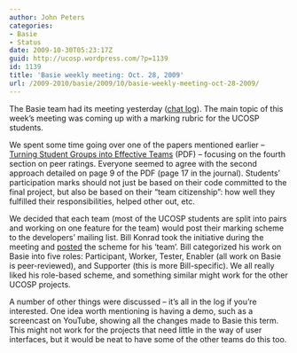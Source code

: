 ```yaml
---
author: John Peters
categories:
- Basie
- Status
date: 2009-10-30T05:23:17Z
guid: http://ucosp.wordpress.com/?p=1139
id: 1139
title: 'Basie weekly meeting: Oct. 28, 2009'
url: /2009-2010/basie/2009/10/basie-weekly-meeting-oct-28-2009/
---
```


The Basie team had its meeting yesterday ([chat log](http://basieproject.org/irclog/index.php?date=2009-10-28)). The main topic of this week&#8217;s meeting was coming up with a marking rubric for the UCOSP students.

We spent some time going over one of the papers mentioned earlier &#8211; [Turning Student Groups into Effective Teams](http://www4.ncsu.edu/unity/lockers/users/f/felder/public/Papers/Oakley-paper(JSCL).pdf) (PDF) &#8211; focusing on the fourth section on peer ratings. Everyone seemed to agree with the second approach detailed on page 9 of the PDF (page 17 in the journal). Students&#8217; participation marks should not just be based on their code committed to the final project, but also be based on their &#8220;team citizenship&#8221;: how well they fulfilled their responsibilities, helped other out, etc.

We decided that each team (most of the UCOSP students are split into pairs and working on one feature for the team) would post their marking scheme to the developers&#8217; mailing list. Bill Konrad took the initiative during the meeting and [posted](http://blog.basieproject.org/?p=1473) the scheme for his &#8216;team&#8217;. Bill categorized his work on Basie into five roles: Participant, Worker, Tester, Enabler (all work on Basie is peer-reviewed), and Supporter (this is more Bill-specific). We all really liked his role-based scheme, and something similar might work for the other UCOSP projects.

A number of other things were discussed &#8211; it&#8217;s all in the log if you&#8217;re interested. One idea worth mentioning is having a demo, such as a screencast on YouTube, showing all the changes made to Basie this term. This might not work for the projects that need little in the way of user interfaces, but it would be neat to have some of the other teams do this too.